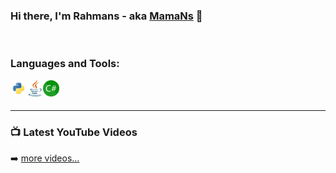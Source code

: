 ### Hi there, I'm Rahmans - aka [MamaNs][website] 👋

<br />

### Languages and Tools:

[<img align="left" alt="Python" width="26px" src="https://raw.githubusercontent.com/github/explore/80688e429a7d4ef2fca1e82350fe8e3517d3494d/topics/python/python.png" />][pythonplaylist]
[<img align="left" alt="Java" width="26px" src="https://raw.githubusercontent.com/github/explore/80688e429a7d4ef2fca1e82350fe8e3517d3494d/topics/java/java.png" />][javaplaylist]
[<img align="left" alt="C#" width="26px" src="https://raw.githubusercontent.com/github/explore/80688e429a7d4ef2fca1e82350fe8e3517d3494d/topics/csharp/csharp.png" />][csharpplaylist]

<br />
<br />

---

### 📺 Latest YouTube Videos

<!-- YOUTUBE:START -->
<!-- YOUTUBE:END -->

➡️ [more videos...](https://youtube.com/codestackr)

[website]: https://github.com/rahmanenjozz
[pythonplaylist]: https://www.youtube.com/playlist?list=PLY55vG8rshxryIuExkbJCh9vFePUfNpX8
[javaplaylist]: https://www.youtube.com/playlist?list=PLY55vG8rshxqfHradYtXp7vwcBrHtLd_b
[csharpplaylist]: https://www.youtube.com/playlist?list=PLY55vG8rshxqQN_ArjVF0VAPgRNdubuId
